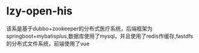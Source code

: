 # lzy-open-his
该系是基于dubbo+zookeeper的分布式医疗系统，后端框架为springboot+mybatisplus,数据库使用了mysql，并且使用了redis作缓存,fastdfs的分布式文件系统，前端使用了vue
